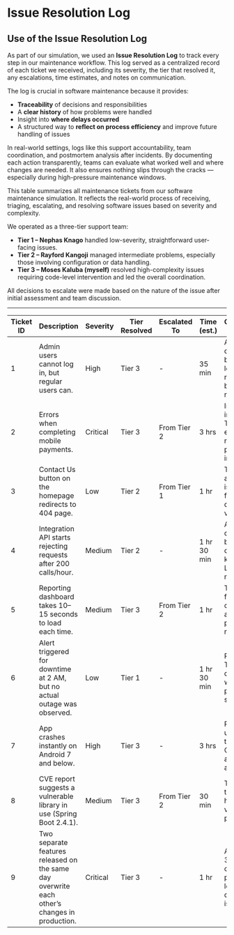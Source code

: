 # Issue Resolution Log

## Use of the Issue Resolution Log

As part of our simulation, we used an **Issue Resolution Log** to track every step in our maintenance workflow. This log served as a centralized record of each ticket we received, including its severity, the tier that resolved it, any escalations, time estimates, and notes on communication.

The log is crucial in software maintenance because it provides:
- **Traceability** of decisions and responsibilities
- A **clear history** of how problems were handled
- Insight into **where delays occurred**
- A structured way to **reflect on process efficiency** and improve future handling of issues

In real-world settings, logs like this support accountability, team coordination, and postmortem analysis after incidents. By documenting each action transparently, teams can evaluate what worked well and where changes are needed. It also ensures nothing slips through the cracks — especially during high-pressure maintenance windows.

This table summarizes all maintenance tickets from our software maintenance simulation. It reflects the real-world process of receiving, triaging, escalating, and resolving software issues based on severity and complexity.

We operated as a three-tier support team:
- **Tier 1 – Nephas Knago** handled low-severity, straightforward user-facing issues.
- **Tier 2 – Rayford Kangoji** managed intermediate problems, especially those involving configuration or data handling.
- **Tier 3 – Moses Kaluba (myself)** resolved high-complexity issues requiring code-level intervention and led the overall coordination.

All decisions to escalate were made based on the nature of the issue after initial assessment and team discussion.

---

| Ticket ID | Description                                                                                      | Severity | Tier Resolved | Escalated To | Time (est.) | Communication Notes |
|-----------|--------------------------------------------------------------------------------------------------|----------|----------------|---------------|--------------|----------------------|
| 1         | Admin users cannot log in, but regular users can.                                                | High     | Tier 3         | -             | 35 min       | Assigned directly to Tier 3 by the team lead due to role-based backend logic requirements. |
| 2         | Errors when completing mobile payments.                                                          | Critical | Tier 3         | From Tier 2   | 3 hrs        | Initially investigated by Tier 2; escalated after realizing third-party gateway involvement. |
| 3         | Contact Us button on the homepage redirects to 404 page.                                         | Low      | Tier 2         | From Tier 1   | 1 hr         | Tier 1 identified and passed the issue to Tier 2 for routing and deployment verification. |
| 4         | Integration API starts rejecting requests after 200 calls/hour.                                  | Medium   | Tier 2         | -             | 1 hr 30 min  | Assigned directly to Tier 2 based on API config knowledge. Logs helped narrow it down. |
| 5         | Reporting dashboard takes 10–15 seconds to load each time.                                       | Medium   | Tier 3         | From Tier 2   | 1 hr         | Tier 2 flagged it for code-level optimization after initial performance review. |
| 6         | Alert triggered for downtime at 2 AM, but no actual outage was observed.                         | Low      | Tier 1         | -             | 1 hr 30 min  | Resolved by Tier 1 after determining it was a false positive via system logs. |
| 7         | App crashes instantly on Android 7 and below.                                                    | High     | Tier 3         | -             | 3 hrs        | Reported by users. Assigned to Tier 3 due to OS compatibility and crash analysis. |
| 8         | CVE report suggests a vulnerable library in use (Spring Boot 2.4.1).                             | Medium   | Tier 3         | From Tier 2   | 30 min       | Tier 2 flagged the issue, Tier 3 handled validation and patch planning. |
| 9         | Two separate features released on the same day overwrite each other’s changes in production.     | Critical | Tier 3         | -             | 1 hr         | Assigned to Tier 3 due to merge conflict and production-level deployment issues. |

